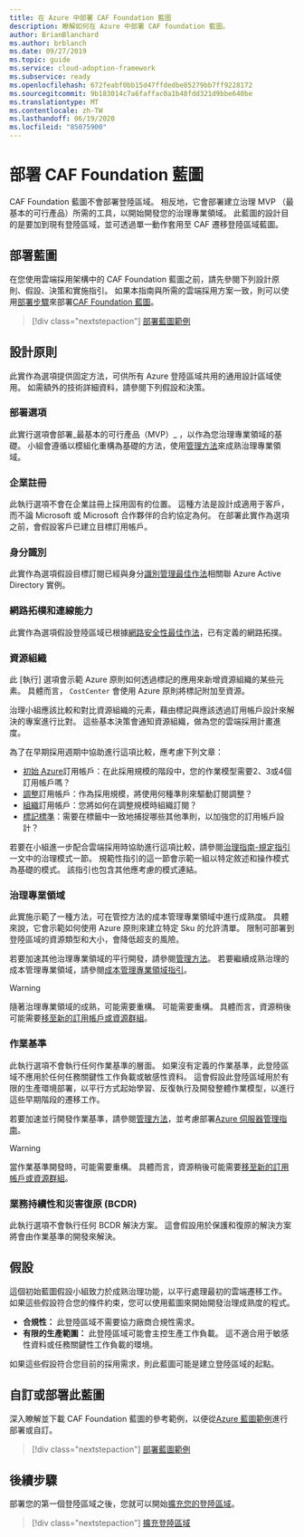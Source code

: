 ```yaml
---
title: 在 Azure 中部署 CAF Foundation 藍圖
description: 瞭解如何在 Azure 中部署 CAF foundation 藍圖。
author: BrianBlanchard
ms.author: brblanch
ms.date: 09/27/2019
ms.topic: guide
ms.service: cloud-adoption-framework
ms.subservice: ready
ms.openlocfilehash: 672feabf0bb15d47ffdedbe85279bb7ff9228172
ms.sourcegitcommit: 9b183014c7a6faffac0a1b48fdd321d9bbe640be
ms.translationtype: MT
ms.contentlocale: zh-TW
ms.lasthandoff: 06/19/2020
ms.locfileid: "85075900"
---
```

<!-- docsTest:ignore "CAF Foundation blueprint" -->

# <a name="deploy-a-caf-foundation-blueprint"></a>部署 CAF Foundation 藍圖

CAF Foundation 藍圖不會部署登陸區域。 相反地，它會部署建立治理 MVP （最基本的可行產品）所需的工具，以開始開發您的治理專業領域。 此藍圖的設計目的是要加到現有登陸區域，並可透過單一動作套用至 CAF 遷移登陸區域藍圖。

## <a name="deploy-the-blueprint"></a>部署藍圖

在您使用雲端採用架構中的 CAF Foundation 藍圖之前，請先參閱下列設計原則、假設、決策和實施指引。 如果本指南與所需的雲端採用方案一致，則可以使用[部署步驟][deploy-sample]來部署[CAF Foundation 藍圖](https://docs.microsoft.com/azure/governance/blueprints/samples/caf-foundation)。

> [!div class="nextstepaction"]
> [部署藍圖範例][deploy-sample]

## <a name="design-principles"></a>設計原則

此實作為選項提供固定方法，可供所有 Azure 登陸區域共用的通用設計區域使用。 如需額外的技術詳細資料，請參閱下列假設和決策。

### <a name="deployment-options"></a>部署選項

此實行選項會部署_最基本的可行產品（MVP）_ ，以作為您治理專業領域的基礎。 小組會遵循以模組化重構為基礎的方法，使用[管理方法](../../govern/index.md)來成熟治理專業領域。

### <a name="enterprise-enrollment"></a>企業註冊

此執行選項不會在企業註冊上採用固有的位置。 這種方法是設計成適用于客戶，而不論 Microsoft 或 Microsoft 合作夥伴的合約協定為何。 在部署此實作為選項之前，會假設客戶已建立目標訂用帳戶。

### <a name="identity"></a>身分識別

此實作為選項假設目標訂閱已經與身分[識別管理最佳作法](https://docs.microsoft.com/azure/security/fundamentals/identity-management-best-practices?toc=/azure/cloud-adoption-framework/toc.json&bc=/azure/cloud-adoption-framework/_bread/toc.json)相關聯 Azure Active Directory 實例。

### <a name="network-topology-and-connectivity"></a>網路拓樸和連線能力

此實作為選項假設登陸區域已根據[網路安全性最佳作法](https://docs.microsoft.com/azure/security/fundamentals/network-best-practices?toc=/azure/cloud-adoption-framework/toc.json&bc=/azure/cloud-adoption-framework/_bread/toc.json)，已有定義的網路拓撲。

### <a name="resource-organization"></a>資源組織

此 [執行] 選項會示範 Azure 原則如何透過標記的應用來新增資源組織的某些元素。 具體而言， `CostCenter` 會使用 Azure 原則將標記附加至資源。

治理小組應該比較和對比資源組織的元素，藉由標記與應該透過訂用帳戶設計來解決的專案進行比對。 這些基本決策會通知資源組織，做為您的雲端採用計畫進度。

為了在早期採用週期中協助進行這項比較，應考慮下列文章：

- [初始 Azure](../azure-best-practices/initial-subscriptions.md)訂用帳戶：在此採用規模的階段中，您的作業模型需要2、3或4個訂用帳戶嗎？
- [調整](../azure-best-practices/scale-subscriptions.md)訂用帳戶：作為採用規模，將使用何種準則來驅動訂閱調整？
- [組織](../azure-best-practices/organize-subscriptions.md)訂用帳戶：您將如何在調整規模時組織訂閱？
- [標記標準](../azure-best-practices/naming-and-tagging.md#metadata-tags)：需要在標籤中一致地捕捉哪些其他準則，以加強您的訂用帳戶設計？

若要在小組進一步配合雲端採用時協助進行這項比較，請參閱[治理指南-規定指引](../../govern/guides/complex/prescriptive-guidance.md#application-of-governance-defined-patterns)一文中的治理模式一節。 規範性指引的這一節會示範一組以特定敘述和操作模式為基礎的模式。 該指引也包含其他應考慮的模式連結。

### <a name="governance-disciplines"></a>治理專業領域

此實施示範了一種方法，可在管控方法的成本管理專業領域中進行成熟度。 具體來說，它會示範如何使用 Azure 原則來建立特定 Sku 的允許清單。 限制可部署到登陸區域的資源類型和大小，會降低超支的風險。

若要加速其他治理專業領域的平行開發，請參閱[管理方法](../../govern/index.md)。 若要繼續成熟治理的成本管理專業領域，請參閱[成本管理專業領域指引](../../govern/guides/complex/cost-management-improvement.md#incremental-improvement-of-the-best-practices)。

> [!WARNING]
> 隨著治理專業領域的成熟，可能需要重構。 可能需要重構。 具體而言，資源稍後可能需要[移至新的訂用帳戶或資源群組](https://docs.microsoft.com/azure/azure-resource-manager/management/move-resource-group-and-subscription?toc=/azure/cloud-adoption-framework/toc.json&bc=/azure/cloud-adoption-framework/_bread/toc.json)。

### <a name="operations-baseline"></a>作業基準

此執行選項不會執行任何作業基準的層面。 如果沒有定義的作業基準，此登陸區域不應用於任何任務關鍵性工作負載或敏感性資料。 這會假設此登陸區域用於有限的生產環境部署，以平行方式起始學習、反復執行及開發整體作業模型，以進行這些早期階段的遷移工作。

若要加速並行開發作業基準，請參閱[管理方法](../../manage/index.md)，並考慮部署[Azure 伺服器管理指南](../../manage/azure-server-management/index.md)。

> [!WARNING]
> 當作業基準開發時，可能需要重構。 具體而言，資源稍後可能需要[移至新的訂用帳戶或資源群組](https://docs.microsoft.com/azure/azure-resource-manager/management/move-resource-group-and-subscription?toc=/azure/cloud-adoption-framework/toc.json&bc=/azure/cloud-adoption-framework/_bread/toc.json)。

### <a name="business-continuity-and-disaster-recovery-bcdr"></a>業務持續性和災害復原 (BCDR)

此執行選項不會執行任何 BCDR 解決方案。 這會假設用於保護和復原的解決方案將會由作業基準的開發來解決。

## <a name="assumptions"></a>假設

這個初始藍圖假設小組致力於成熟治理功能，以平行處理最初的雲端遷移工作。 如果這些假設符合您的條件約束，您可以使用藍圖來開始開發治理成熟度的程式。

- **合規性：** 此登陸區域不需要協力廠商合規性需求。
- **有限的生產範圍：** 此登陸區域可能會主控生產工作負載。 這不適合用于敏感性資料或任務關鍵性工作負載的環境。

如果這些假設符合您目前的採用需求，則此藍圖可能是建立登陸區域的起點。

## <a name="customize-or-deploy-this-blueprint"></a>自訂或部署此藍圖

深入瞭解並下載 CAF Foundation 藍圖的參考範例，以便從[Azure 藍圖範例][deploy-sample]進行部署或自訂。

> [!div class="nextstepaction"]
> [部署藍圖範例][deploy-sample]

## <a name="next-steps"></a>後續步驟

部署您的第一個登陸區域之後，您就可以開始[擴充您的登陸區域](../considerations/index.md)。

> [!div class="nextstepaction"]
> [擴充登陸區域](../considerations/index.md)

<!-- links -->

[Deploy-sample]: https://docs.microsoft.com/azure/governance/blueprints/samples/caf-foundation/deploy

